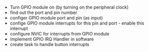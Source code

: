 - Turn GPIO module on (by turning on the peripheral clock)
- find out the port and pin number
- configer GPIO module port and pin (as input)
- confige GPIO module interrupts for this pin and port - enable this interrupt
- configure NVIC for interrupts from GPIO module
- implement GPIO IRQ Handler in software
- create task to handle button interrupts